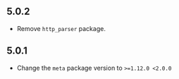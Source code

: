 ## 5.0.2

* Remove `http_parser` package.

## 5.0.1

* Change the `meta` package version to `>=1.12.0 <2.0.0`
